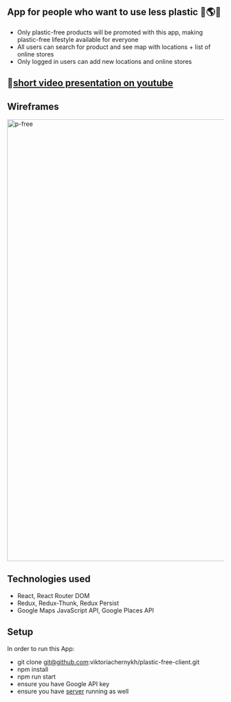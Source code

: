 ## App for people who want to use less plastic :whale::earth_americas::herb:

- Only plastic-free products will be promoted with this app, making plastic-free lifestyle available for everyone
- All users can search for product and see map with locations + list of online stores
- Only logged in users can add new locations and online stores

## :movie_camera:[short video presentation on youtube](https://www.youtube.com/watch?v=QugqpAFJFuE) 

## Wireframes
<img width="1027" alt="p-free" src="https://user-images.githubusercontent.com/56471143/80267773-1480d480-86a3-11ea-9d24-ab55ff2a3820.png">

## Technologies used

- React, React Router DOM
- Redux, Redux-Thunk, Redux Persist
- Google Maps JavaScript API, Google Places API

## Setup

In order to run this App:
- git clone git@github.com:viktoriachernykh/plastic-free-client.git
- npm install
- npm run start
- ensure you have Google API key
- ensure you have [server](https://github.com/viktoriachernykh/plastic-free-server) running as well

